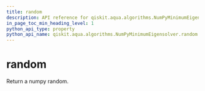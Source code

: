 ```yaml
---
title: random
description: API reference for qiskit.aqua.algorithms.NumPyMinimumEigensolver.random
in_page_toc_min_heading_level: 1
python_api_type: property
python_api_name: qiskit.aqua.algorithms.NumPyMinimumEigensolver.random
---
```


# random

Return a numpy random.

